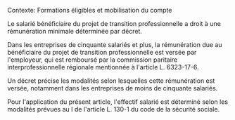 Contexte: Formations éligibles et mobilisation du compte

Le salarié bénéficiaire du projet de transition professionnelle a droit à une rémunération minimale déterminée par décret.

Dans les entreprises de cinquante salariés et plus, la rémunération due au bénéficiaire du projet de transition professionnelle est versée par l'employeur, qui est remboursé par la commission paritaire interprofessionnelle régionale mentionnée à l'article L. 6323-17-6.

Un décret précise les modalités selon lesquelles cette rémunération est versée, notamment dans les entreprises de moins de cinquante salariés.

Pour l'application du présent article, l'effectif salarié est déterminé selon les modalités prévues au I de l'article L. 130-1 du code de la sécurité sociale.